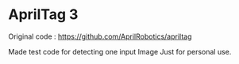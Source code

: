 AprilTag 3
==========
Original code : https://github.com/AprilRobotics/apriltag

Made test code for detecting one input Image 
Just for personal use.

